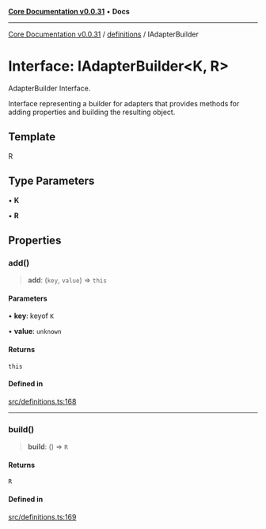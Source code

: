 [**Core Documentation v0.0.31**](../../README.md) • **Docs**

***

[Core Documentation v0.0.31](../../modules.md) / [definitions](../README.md) / IAdapterBuilder

# Interface: IAdapterBuilder\<K, R\>

AdapterBuilder Interface.

Interface representing a builder for adapters that provides methods for adding properties and building the resulting object.

## Template

R

## Type Parameters

• **K**

• **R**

## Properties

### add()

> **add**: (`key`, `value`) => `this`

#### Parameters

• **key**: keyof `K`

• **value**: `unknown`

#### Returns

`this`

#### Defined in

[src/definitions.ts:168](https://github.com/stonemjs/core/blob/c4dbb69a8c86aa6134b62f7d9cac7dabb444c749/src/definitions.ts#L168)

***

### build()

> **build**: () => `R`

#### Returns

`R`

#### Defined in

[src/definitions.ts:169](https://github.com/stonemjs/core/blob/c4dbb69a8c86aa6134b62f7d9cac7dabb444c749/src/definitions.ts#L169)
